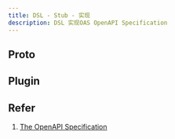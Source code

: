 ```yaml
---
title: DSL - Stub - 实现
description: DSL 实现OAS OpenAPI Specification
---
```


## Proto

## Plugin


## Refer
1. [The OpenAPI Specification](https://github.com/OAI/OpenAPI-Specification)